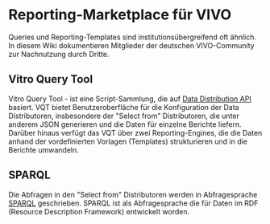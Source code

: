 # Reporting-Marketplace für VIVO

Queries und Reporting-Templates sind institutionsübergreifend oft ähnlich. In diesem Wiki dokumentieren Mitglieder der deutschen VIVO-Community zur Nachnutzung durch Dritte.


## Vitro Query Tool

Vitro Query Tool - ist eine Script-Sammlung, die auf [Data Distribution API](https://wiki.lyrasis.org/display/VIVODOC110x/Data+Distribution+API) basiert.
VQT bietet Benutzeroberfläche für die Konfiguration der Data Distributoren, insbesondere der "Select from" Distributoren, die unter anderem JSON generieren und die Daten für einzelne Berichte liefern. Darüber hinaus verfügt das VQT über zwei Reporting-Engines, die die Daten anhand der vordefinierten Vorlagen (Templates) strukturieren und in die Berichte umwandeln.


## SPARQL

Die Abfragen in den "Select from" Distributoren werden in Abfragesprache [SPARQL](https://www.w3.org/TR/rdf-sparql-query/) geschrieben. SPARQL ist als Abfragesprache die für Daten im RDF (Resource Description Framework) entwickelt worden.
